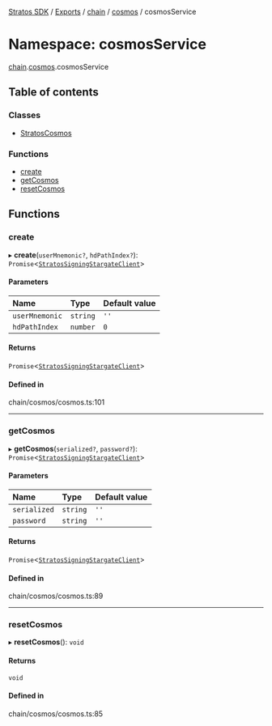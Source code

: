 [Stratos SDK](../README.md) / [Exports](../modules.md) / [chain](chain.md) / [cosmos](chain.cosmos.md) / cosmosService

# Namespace: cosmosService

[chain](chain.md).[cosmos](chain.cosmos.md).cosmosService

## Table of contents

### Classes

- [StratosCosmos](../classes/chain.cosmos.cosmosService.StratosCosmos.md)

### Functions

- [create](chain.cosmos.cosmosService.md#create)
- [getCosmos](chain.cosmos.cosmosService.md#getcosmos)
- [resetCosmos](chain.cosmos.cosmosService.md#resetcosmos)

## Functions

### create

▸ **create**(`userMnemonic?`, `hdPathIndex?`): `Promise`\<[`StratosSigningStargateClient`](../classes/crypto.protoSigning.StratosSigningStargateClient.StratosSigningStargateClient.md)\>

#### Parameters

| Name | Type | Default value |
| :------ | :------ | :------ |
| `userMnemonic` | `string` | `''` |
| `hdPathIndex` | `number` | `0` |

#### Returns

`Promise`\<[`StratosSigningStargateClient`](../classes/crypto.protoSigning.StratosSigningStargateClient.StratosSigningStargateClient.md)\>

#### Defined in

chain/cosmos/cosmos.ts:101

___

### getCosmos

▸ **getCosmos**(`serialized?`, `password?`): `Promise`\<[`StratosSigningStargateClient`](../classes/crypto.protoSigning.StratosSigningStargateClient.StratosSigningStargateClient.md)\>

#### Parameters

| Name | Type | Default value |
| :------ | :------ | :------ |
| `serialized` | `string` | `''` |
| `password` | `string` | `''` |

#### Returns

`Promise`\<[`StratosSigningStargateClient`](../classes/crypto.protoSigning.StratosSigningStargateClient.StratosSigningStargateClient.md)\>

#### Defined in

chain/cosmos/cosmos.ts:89

___

### resetCosmos

▸ **resetCosmos**(): `void`

#### Returns

`void`

#### Defined in

chain/cosmos/cosmos.ts:85

